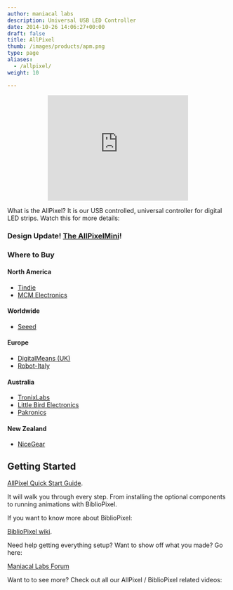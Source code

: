 ```yaml
---
author: maniacal labs
description: Universal USB LED Controller
date: 2014-10-26 14:06:27+00:00
draft: false
title: AllPixel
thumb: /images/products/apm.png
type: page
aliases:
  - /allpixel/
weight: 10

---
```


<center><iframe src="https://www.kickstarter.com/projects/1101128588/allpixel-usb-interface-for-all-your-led-needs/widget/video.html" width="320" height="240" frameborder="0" scrolling="no"> </iframe></center>

What is the AllPixel? It is our USB controlled, universal controller for digital LED strips. Watch this for more details:



### Design Update! [The AllPixelMini](https://www.tindie.com/products/ManiacalLabs/allpixelmini-universal-led-controller/)!





### Where to Buy





#### North America






  * [Tindie](https://www.tindie.com/stores/ManiacalLabs/)
  * [MCM Electronics](http://www.mcmelectronics.com/product/83-16986)




#### Worldwide






  * [Seeed](http://www.seeedstudio.com/depot/Maniacallabs-m-165.html?ref=pinfo)




#### Europe






  * [DigitalMeans (UK)](https://digitalmeans.co.uk/shop/index.php?route=product/isearch&search=AllPixel&description=true)
  * [Robot-Italy](http://www.robot-italy.com/it/catalogsearch/result/?q=AllPixel)




#### Australia






  * [TronixLabs](http://tronixlabs.com/search.php?search_query=AllPixel&x=0&y=0)
  * [Little Bird Electronics](http://littlebirdelectronics.com.au/search?type=product&q=AllPixel)
  * [Pakronics](http://www.pakronics.com/search?type=product&q=AllPixel)




#### New Zealand






  * [NiceGear](https://nicegear.co.nz/search/?q=AllPixel)




## Getting Started



[AllPixel Quick Start Guide](https://github.com/ManiacalLabs/AllPixel/wiki).

It will walk you through every step. From installing the optional components to running animations with BiblioPixel.

If you want to know more about BiblioPixel:

[BiblioPixel wiki](https://github.com/ManiacalLabs/bibliopixel/wiki).

Need help getting everything setup? Want to show off what you made? Go here:

[Maniacal Labs Forum](http://forum.maniacallabs.com)

Want to to see more? Check out all our AllPixel / BiblioPixel related videos:


